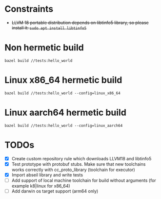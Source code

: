 # Constraints
- <s>LLVM 18 portable distribution depends on libtinfo5 library, so please install it: `sudo apt install libtinfo5`</s>

# Non hermetic build
`bazel build //tests:hello_world`

# Linux x86_64 hermetic build
`bazel build //tests:hello_world --config=linux_x86_64`

# Linux aarch64 hermetic build
`bazel build //tests:hello_world --config=linux_aarch64`

# TODOs
- [X] Create custom repository rule which downloads LLVM18 and libtinfo5
- [X] Test prototype with protobuf stubs. Make sure that new toolchains works correctly with cc_proto_library (toolchain for executor)
- [X] Import abseil library and write tests
- [ ] Add support of local machine toolchain for build without arguments (for example k8|linux for x86_64)
- [ ] Add darwin os target support (arm64 only)
